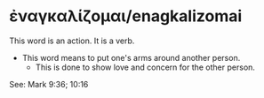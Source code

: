 # ἐναγκαλίζομαι/enagkalizomai
This word is an action. It is a verb.
* This word means to put one's arms around another person.
    * This is done to show love and concern for the other person.

See: Mark 9:36; 10:16
